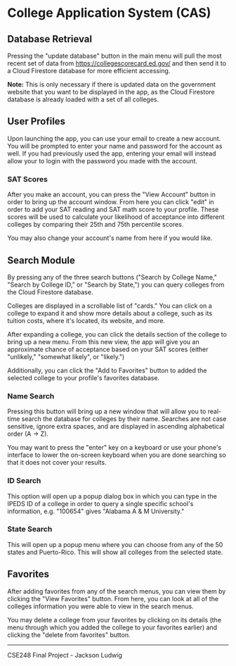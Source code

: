 # College Application System (CAS)

## Database Retrieval
Pressing the "update database" button in the main menu will pull the most recent set of data from https://collegescorecard.ed.gov/
and then send it to a Cloud Firestore database for more efficient accessing. 

**Note:** This is only necessary if there is updated data on the government website that you want to be displayed in the app, as the Cloud Firestore database is already loaded with a set of all colleges.

## User Profiles
Upon launching the app, you can use your email to create a new account. You will be prompted to enter your name and password for the account as well.
If you had previously used the app, entering your email will instead allow your to login with the password you made with the account.

### SAT Scores
After you make an account, you can press the "View Account" button in order to bring up the account window. From here you can click "edit" in order to add your SAT reading and SAT math score to your profile. These scores will be used to calculate your likelihood of acceptance into different colleges by comparing their 25th and 75th percentile scores.

You may also change your account's name from here if you would like.

## Search Module
By pressing any of the three search buttons ("Search by College Name," "Search by College ID," or "Search by State,") you can query colleges from the Cloud Firestore database.

Colleges are displayed in a scrollable list of "cards." You can click on a college to expand it and show more details about a college, such as its tuition costs, where it's located, its website, and more. 

After expanding a college, you can click the details section of the college to bring up a new menu. From this new view, the app will give you an approximate chance of acceptance based on your SAT scores (either "unlikely," "somewhat likely", or "likely.")

Additionally, you can click the "Add to Favorites" button to added the selected college to your profile's favorites database.

### Name Search
Pressing this button will bring up a new window that will allow you to real-time search the database for colleges by their name. 
Searches are not case sensitive, ignore extra spaces, and are displayed in ascending alphabetical order (A -> Z).

You may want to press the "enter" key on a keyboard or use your phone's interface to lower the on-screen keyboard when you are done searching so that it does not cover your results.

### ID Search
This option will open up a popup dialog box in which you can type in the IPEDS ID of a college in order to query a single specific
school's information, e.g. "100654" gives "Alabama A & M University."

### State Search
This will open up a popup menu where you can choose from any of the 50 states and Puerto-Rico. This will show all colleges from the
selected state.

## Favorites 
After adding favorites from any of the search menus, you can view them by clicking the "View Favorites" button. From here, you can look at all of the colleges information you were able to view in the search menus.

You may delete a college from your favorites by clicking on its details (the menu through which you added the college to your favorites earlier) and clicking the "delete from favorites" button.
___
CSE248 Final Project - Jackson Ludwig
